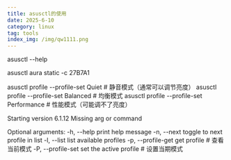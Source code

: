 ```yaml
---
title: asusctl的使用
date: 2025-6-10
category: linux
tag: tools
index_img: /img/qw1111.png
---
```


asusctl --help

asusctl aura static -c 27B7A1


asusctl profile --profile-set Quiet         # 静音模式（通常可以调节亮度）
asusctl profile --profile-set Balanced      # 均衡模式
asusctl profile --profile-set Performance   # 性能模式（可能调不了亮度）


Starting version 6.1.12
Missing arg or command

Optional arguments:
  -h, --help          print help message
  -n, --next          toggle to next profile in list
  -l, --list          list available profiles
  -p, --profile-get   get profile       # 查看当前模式
  -P, --profile-set   set the active profile    # 设置当期模式
